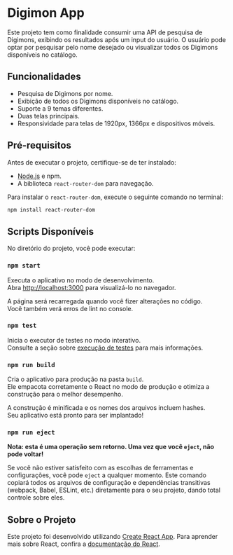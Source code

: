 # Digimon App

Este projeto tem como finalidade consumir uma API de pesquisa de Digimons, exibindo os resultados após um input do usuário. O usuário pode optar por pesquisar pelo nome desejado ou visualizar todos os Digimons disponíveis no catálogo.

## Funcionalidades

- Pesquisa de Digimons por nome.
- Exibição de todos os Digimons disponíveis no catálogo.
- Suporte a 9 temas diferentes.
- Duas telas principais.
- Responsividade para telas de 1920px, 1366px e dispositivos móveis.

## Pré-requisitos

Antes de executar o projeto, certifique-se de ter instalado:

- [Node.js](https://nodejs.org/) e npm.
- A biblioteca `react-router-dom` para navegação.

Para instalar o `react-router-dom`, execute o seguinte comando no terminal:

```bash
npm install react-router-dom
```

## Scripts Disponíveis

No diretório do projeto, você pode executar:

### `npm start`

Executa o aplicativo no modo de desenvolvimento.\
Abra [http://localhost:3000](http://localhost:3000) para visualizá-lo no navegador.

A página será recarregada quando você fizer alterações no código.\
Você também verá erros de lint no console.

### `npm test`

Inicia o executor de testes no modo interativo.\
Consulte a seção sobre [execução de testes](https://facebook.github.io/create-react-app/docs/running-tests) para mais informações.

### `npm run build`

Cria o aplicativo para produção na pasta `build`.\
Ele empacota corretamente o React no modo de produção e otimiza a construção para o melhor desempenho.

A construção é minificada e os nomes dos arquivos incluem hashes.\
Seu aplicativo está pronto para ser implantado!

### `npm run eject`

**Nota: esta é uma operação sem retorno. Uma vez que você `eject`, não pode voltar!**

Se você não estiver satisfeito com as escolhas de ferramentas e configurações, você pode `eject` a qualquer momento. Este comando copiará todos os arquivos de configuração e dependências transitivas (webpack, Babel, ESLint, etc.) diretamente para o seu projeto, dando total controle sobre eles.

## Sobre o Projeto

Este projeto foi desenvolvido utilizando [Create React App](https://github.com/facebook/create-react-app). Para aprender mais sobre React, confira a [documentação do React](https://reactjs.org/).
